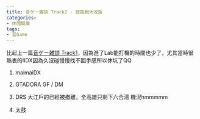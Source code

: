 ```yaml
---
title: 音ゲー雑談 Track2 - 技能樹大改版
categories: 
- 休閒娛樂
tags: 
- 音Game
---
```



比起上一篇[音ゲー雑談 Track1](https://yctseng1227.github.io/2019/08/17/20190817-music-game-talk1/)，因為進了Lab能打機的時間也少了，尤其當時很熱衷的IIDX因為久沒碰慢慢找不回手感所以休坑了QQ

1. maimaiDX

2. GTADORA GF / DM

3. DRS
大江戶的已經被撤離，全高雄只剩下六合湯
機況hmmmmm

4. 太鼓

